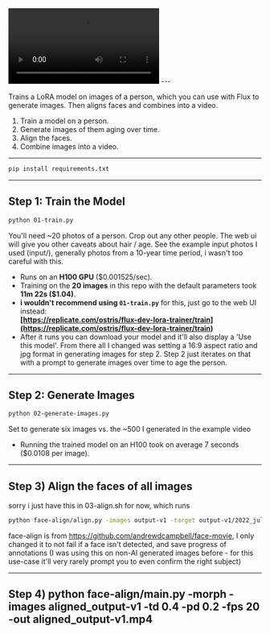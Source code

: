 <video controls>
  <source src="https://s3.amazonaws.com/brandbot.studio/public/.tmp/2389jsd.mp4" type="video/mp4">
  Your browser does not support the video tag. View here: [Demo Video](https://s3.amazonaws.com/brandbot.studio/public/.tmp/2389jsd.mp4)
</video>
---

Trains a LoRA model on images of a person, which you can use with Flux to generate images. Then aligns faces and combines into a video. 
1. Train a model on a person.  
2. Generate images of them aging over time.  
3. Align the faces.  
4. Combine images into a video.  

---

```bash
pip install requirements.txt
```
---

## Step 1: Train the Model  
```bash
python 01-train.py
```
You'll need ~20 photos of a person. Crop out any other people. The web ui will give you other caveats about hair / age. See the example input photos I used (input/), generally photos from a 10-year time period, i wasn't too careful with this.
- Runs on an **H100 GPU** ($0.001525/sec).  
- Training on the **20 images** in this repo with the default parameters took **11m 22s ($1.04)**.  
- **i wouldn't recommend using `01-train.py`** for this, just go to the web UI instead:  
  **[https://replicate.com/ostris/flux-dev-lora-trainer/train](https://replicate.com/ostris/flux-dev-lora-trainer/train)**  
- After it runs you can download your model and it'll also display a 'Use this model'. From there all I changed was setting a 16:9 aspect ratio and jpg format in generating images for step 2. Step 2 just iterates on that with a prompt to generate images over time to age the person.

---

## Step 2: Generate Images  
```bash
python 02-generate-images.py 
```
Set to generate six images vs. the ~500 I generated in the example video
- Running the trained model on an H100 took on average 7 seconds ($0.0108 per image).

---

## Step 3) Align the faces of all images
sorry i just have this in 03-align.sh for now, which runs
```bash
python face-align/align.py -images output-v1 -target output-v1/2022_july.jpg -overlay -border 0 -outdir aligned_output-v1
```

face-align is from https://github.com/andrewdcampbell/face-movie, I only changed it to not fail if a face isn't detected, and save progress of annotations (I was using this on non-AI generated images before - for this use-case it'll very rarely prompt you to even confirm the right subject)

---

## Step 4) python face-align/main.py -morph -images aligned_output-v1 -td 0.4 -pd 0.2 -fps 20 -out aligned_output-v1.mp4
